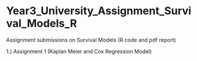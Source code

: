 # Year3_University_Assignment_Survival_Models_R
Assignment submissions on Survival Models (R code and pdf report)

1.) Assignment 1 (Kaplan Meier and Cox Regression Model)

